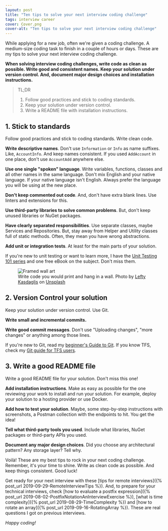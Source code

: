 ```yaml
---
layout: post
title: "Ten tips to solve your next interview coding challenge"
tags: interview career
cover: Cover.png
cover-alt: "Ten tips to solve your next interview coding challenge"
---
```


While applying for a new job, often we're given a coding challenge. A medium-size coding task to finish in a couple of hours or days. These are my tips to solve your next interview coding challenge.

**When solving interview coding challenges, write code as clean as possible. Write good and consistent names. Keep your solution under version control. And, document major design choices and installation instructions.**

> TL;DR
> 1. Follow good practices and stick to coding standards.
> 2. Keep your solution under version control.
> 3. Write a README file with installation instructions.

## 1. Stick to standards

Follow good practices and stick to coding standards. Write clean code.

**Write descriptive names**. Don't use `Information` or `Info` as name suffixes. Like, `AccountInfo`. And keep names consistent. If you used `AddAccount` in one place, don't use `AccountAdd` anywhere else. 

**Use one single "spoken" language**. Write variables, functions, classes and all other names in the same language. Don't mix English and your native language. If your native language isn't English. Always prefer the language you will be using at the new place.

**Don't keep commented out code**. And, don't have extra blank lines. Use linters and extensions for this.

**Use third-party libraries to solve common problems**. But, don't keep unused libraries or NuGet packages.

**Have clearly separated responsibilities**. Use separate classes, maybe Services and Repositories. But, stay away from Helper and Utility classes full of static methods. Often, they mean you have wrong abstractions.

**Add unit or integration tests**. At least for the main parts of your solution.

<div class="message">If you're new to unit testing or want to learn more, I have the <a href="/2021/08/30/UnitTesting">Unit Testing 101 series</a> and one free eBook on the subject. Don't miss them.</div>

<figure>
<img src="https://images.unsplash.com/photo-1512902990232-3ff067da0597?crop=entropy&cs=tinysrgb&fit=crop&fm=jpg&h=400&ixid=MnwxfDB8MXxyYW5kb218MHx8fHx8fHx8MTYzMDAzNzQ0OQ&ixlib=rb-1.2.1&q=80&utm_campaign=api-credit&utm_medium=referral&utm_source=unsplash_source&w=600" alt="Framed wall art" />

<figcaption>Write code you would print and hang in a wall. Photo by <a href="https://unsplash.com/@lefty_kasdaglis?utm_source=unsplash&utm_medium=referral&utm_content=creditCopyText">Lefty Kasdaglis</a> on <a href="https://unsplash.com/s/photos/picture-wall?utm_source=unsplash&utm_medium=referral&utm_content=creditCopyText">Unsplash</a></figcaption>
</figure>

## 2. Version Control your solution

Keep your solution under version control. Use Git.

**Write small and incremental commits.**

**Write good commit messages**. Don't use "Uploading changes", "more changes" or anything among those lines.

<div class="message">If you're new to Git, read my <a href="/2020/05/29/HowToVersionControl">beginner's Guide to Git</a>. If you know TFS, check my <a href="/2019/11/11/GitGuideForTfsUsers">Git guide for TFS users</a>.</div>

## 3. Write a good README file

Write a good README file for your solution. Don't miss this one!

**Add installation instructions**. Make as easy as possible for the one reviewing your work to install and run your solution. For example, deploy your solution to a hosting provider or use Docker.

**Add how to test your solution**. Maybe, some step-by-step instructions with screenshots, a Postman collection with the endpoints to hit. You get the idea!

**Tell what third-party tools you used**. Include what libraries, NuGet packages or third-party APIs you used.

**Document any major design choices**. Did you choose any architectural pattern? Any storage layer? Tell why.

Voilà! These are my best tips to rock in your next coding challenge. Remember, it's your time to shine. Write as clean code as possible. And keep things consistent. Good luck!

Get ready for your next interview with these [tips for remote interviews]({% post_url 2019-09-29-RemoteInterviewTips %}). And, to prepare for your technical interviews, check [how to evaluate a postfix expression]({% post_url 2019-08-02-PostfixNotationAnInterviewExercise %}), [what is time complexity]({% post_url 2019-08-29-TimeComplexity %}) and [how to rotate an array]({% post_url 2019-09-16-RotatingArray %}). These are real questions I got on previous interviews.

_Happy coding!_